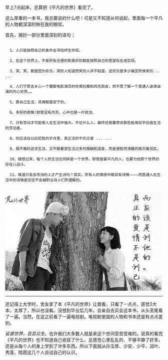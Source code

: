 早上7点起床，总算把《平凡的世界》看完了。

这么厚重的一本书，我总要说的什么吧！可是又不知道从何说起，里面每一个平凡的人物都深深的映在我的眼帘。

首先，摘抄一部分里面深刻的语句；

```

  1、人只能按照自己的条件去寻找终生伴侣。

  2、在这个世界上，不是所有合理的和美好的都能按照自己的愿望存在或实现。

  3、哭、笑，都是因为欢乐。哭的人知道而笑的人并不知道，这欢乐是多少痛苦所换来的... ...

  4、人们宁愿去关心一个蹩脚电影演员的吃喝拉撒和鸡毛蒜皮，而不愿了解一个普通人波涛汹涌的内心世界……

  5、靠自己生活，灵魂都是安宁的。

  6、多好的夜晚!即使没有月亮，心中也是一片皎洁。

  7、只有劳动才可能使人在生活中强大。不论什么人，最终还是要崇尚那些能用双手创造生活的劳动者。

  8、你应该在以后短暂的岁月里，真正活的不负众爱 ... ...

  9、既不懈的追求生活，又不敢奢望生活过多的报酬和宠爱，而是理智而清醒的面对着现实。

  10、细想过来，每个人的生活也同样是一个世界。即使是最平凡的人，也要为他那个世界的存在儿战斗。

  11、难道只有会写诗的人才产生诗吗？其实，所有人的情感中都具有诗情————而普通人在生活中的诗情是往往不会被职业诗人们所理解的。


```
![少安润叶](img/anye.jpg)

---

还记得上大学时，舍友拿了本《平凡的世界》让我看，只看了一点点，感觉3大本，太厚了，所以也没看。没想到毕业后几年。会亲自去买会这本书，从头至尾看了一遍。当然，在这之前看了一遍电视剧。电视剧里面的人物和书本还是有点点差别。

*娑婆世界，芸芸众生*。也许我们大多数人就是来这个世间受苦受难的。说真的看完《平凡的世界》也不知道自己收获了什么，总感觉心里乱乱的、不够平静了好多。
还是从每个人的身上学到了许多东西。所以下面就从孙玉厚、少安、少平、润叶、秀莲、晓霞这几个人谈谈自己的认识。




